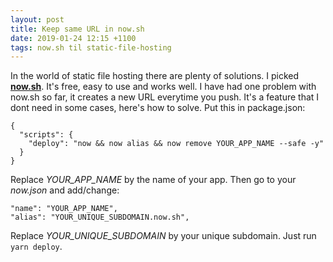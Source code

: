 ```yaml
---
layout: post
title: Keep same URL in now.sh
date: 2019-01-24 12:15 +1100
tags: now.sh til static-file-hosting
---
```

In the world of static file hosting there are plenty of solutions. I picked __[now.sh][]__. It's free, easy to use and works well. I have had one problem with now.sh so far, it creates a new URL everytime you push. It's a feature that I dont need in some cases, here's how to solve. Put this in package.json:
```
{
  "scripts": {
    "deploy": "now && now alias && now remove YOUR_APP_NAME --safe -y"
  }
}
```
Replace _YOUR_APP_NAME_ by the name of your app. Then go to your _now.json_ and add/change:
```
"name": "YOUR_APP_NAME",
"alias": "YOUR_UNIQUE_SUBDOMAIN.now.sh",
```
Replace _YOUR_UNIQUE_SUBDOMAIN_ by your unique subdomain. Just run `yarn deploy`.

[now.sh]: https://zeit.co/now

